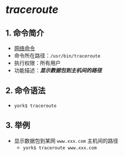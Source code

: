 # *traceroute*

## 1. 命令简介

- <u>网络命令</u>
- 命令所在路径：`/usr/bin/traceroute`
- 执行权限：所有用户
- 功能描述：***显示数据包到主机间的路径***

## 2. 命令语法

- `york$ traceroute`

## 3. 举例

- 显示数据包到某网 `www.xxx.com` 主机间的路径
    - `york$ traceroute www.xxx.com`